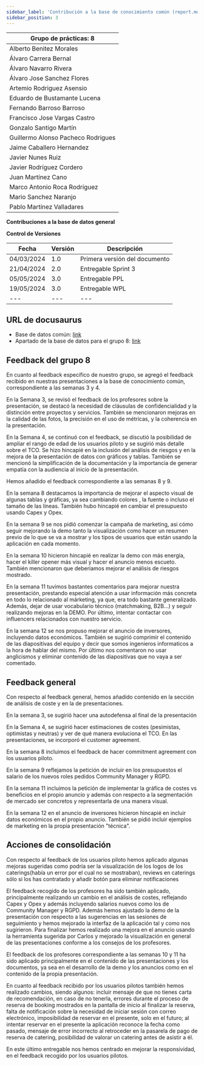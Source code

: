 ```yaml
---
sidebar_label: 'Contribución a la base de conocimiento común (report.md)'
sidebar_position: 3
---
```


| **Grupo de prácticas: 8** |
| --- |
| Alberto Benitez Morales |
| Álvaro Carrera Bernal |
| Álvaro Navarro Rivera |
| Álvaro Jose Sanchez Flores |
| Artemio Rodriguez Asensio |
| Eduardo de Bustamante Lucena |
| Fernando Barroso Barroso |
| Francisco Jose Vargas Castro |
| Gonzalo Santigo Martín |
| Guillermo Alonso Pacheco Rodrigues |
| Jaime Caballero Hernandez |
| Javier Nunes Ruiz |
| Javier Rodríguez Cordero |
| Juan Martínez Cano |
| Marco Antonio Roca Rodríguez |
| Mario Sanchez Naranjo |
| Pablo Martínez Valladares |

**Contribuciones a la base de datos general**


**Control de Versiones**

| **Fecha** | **Versión** | **Descripción** |
| --- | --- | --- |
| 04/03/2024 | 1.0 | Primera versión del documento |
| 21/04/2024 | 2.0 | Entregable Sprint 3 |
| 05/05/2024 | 3.0 | Entregable PPL |
| 19/05/2024 | 3.0 | Entregable WPL |
| --- | --- | --- |

## URL de docusaurus

- Base de datos común: [link](https://bgcc.vercel.app/docs/intro)
- Apartado de la base de datos para el grupo 8: [link](https://bgcc.vercel.app/docs/Grupos%20de%20tarde/Grupo%208)

## Feedback del grupo 8

En cuanto al feedback específico de nuestro grupo, se agregó el feedback recibido en nuestras presentaciones a la base de conocimiento común, correspondiente a las semanas 3 y 4.

En la Semana 3, se revisó el feedback de los profesores sobre la presentación, se destacó la necesidad de cláusulas de confidencialidad y la distinción entre proyectos y servicios. También se mencionaron mejoras en la calidad de las fotos, la precisión en el uso de métricas, y la coherencia en la presentación.

En la Semana 4, se continuó con el feedback, se discutió la posibilidad de ampliar el rango de edad de los usuarios piloto y se sugirió más detalle sobre el TCO. Se hizo hincapié en la inclusión del análisis de riesgos y en la mejora de la presentación de datos con gráficos y tablas. También se mencionó la simplificación de la documentación y la importancia de generar empatía con la audiencia al inicio de la presentación.

Hemos añadido el feedback correspondiente a las semanas 8 y 9.

En la semana 8 destacamos la importancia de mejorar el aspecto visual de algunas tablas y gráficas, ya sea cambiando colores , la fuente o incluso el tamaño de las líneas. También hubo hincapié en cambiar el presupuesto usando Capex y Opex.

En la semana 9 se nos pidió comenzar la campaña de marketing, asi cómo seguir mejorando la demo tanto la visualización como hacer un resumen previo de lo que se va a mostrar y los tipos de usuarios que están usando la aplicación en cada momento.

En la semana 10 hicieron hincapié en realizar la demo con más energía, hacer el killer opener más visual y hacer el anuncio menos escueto. También mencionaron que deberiamos mejorar el análisis de riesgos mostrado.

En la semana 11 tuvimos bastantes comentarios para mejorar nuestra presentación, prestando especial atención a usar información más concreta en todo lo relacionado al márketing, ya que, era todo bastante generalizado. Además, dejar de usar vocabulario técnico (matchmaking, B2B...) y seguir realizando mejoras en la DEMO. Por último, intentar contactar con influencers relacionados con nuestro servicio.

En la semana 12 se nos propuso mejorar el anuncio de inversores, incluyendo datos económicos. También se sugirió comprimir el contenido de las diapositivas del equipo y decir que somos ingenieros informaticos a la hora de hablar del mismo. Por último nos comentaron no usar anglicismos y eliminar contenido de las diapositivas que no vaya a ser comentado.
## Feedback general

Con respecto al feedback general, hemos añadido contenido en la sección de análisis de coste y en la de presentaciones.

En la semana 3, se sugirió hacer una autodefensa al final de la presentación

En la Semana 4, se sugirió hacer estimaciones de costes (pesimistas, optimistas y neutras) y ver de qué manera evoluciona el TCO. En las presentaciones, se incorporó el customer agreement.

En la semana 8 incluimos el feedback de hacer commitment agreement con los usuarios piloto.

En la semana 9 reflejamos la petición de incluir en los presupuestos el salario de los nuevos roles pedidos Community Manager y RGPD.

En la semana 11 incluimos la petición de implementar la gráfica de costes vs beneficios en el propio anuncio y además con respecto a la segmentación de mercado ser concretos y representarla de una manera visual.

En la semana 12 en el anuncio de inversores hicieron hincapié en incluir datos económicos en el propio anuncio. También se pidió incluir ejemplos de marketing en la propia presentación "técnica".
## Acciones de consolidación

Con respecto al feedback de los usuarios piloto hemos aplicado algunas mejoras sugeridas como podría ser la visualización de los logos de los caterings(había un error por el cual no se mostraban), reviews en caterings sólo si los has contratado y añadir botón para eliminar notificaciones

El feedback recogido de los profesores ha sido también aplicado, principalmente realizando un cambio en el análisis de costes, reflejando Capex y Opex y además incluyendo salarios nuevos como los de Community Manager y RGPD. Además hemos ajustado la demo de la presentación con respecto a las sugerencias en las sesiones de seguimiento y hemos mejorado la interfaz de la aplicación tal y como nos sugirieron. 
Para finalizar hemos realizado una mejora en el anuncio usando la herramienta sugerida por Carlos y mejorado la visualización en general de las presentaciones conforme a los consejos de los profesores.

El feedback de los profesores correspondiente a las semanas 10 y 11 ha sido aplicado principalmente en el contenido de las presentaciones y los documentos, ya sea en el desarrollo de la demo y los anuncios como en el contenido de la propia presentación.

En cuanto al feedback recibido por los usuarios pilotos también hemos realizado cambios, siendo algunos: incluir mensaje de que no tienes carta de recomendación, en caso de no tenerla, errores durante el proceso de reserva de booking mostrados en la pantalla de inicio al finalizar la reserva, falta de notificación sobre la necesidad de iniciar sesión con correo electrónico, imposibilidad de reservar en el presente, solo en el futuro; al intentar reservar en el presente la aplicación reconoce la fecha como pasado, mensaje de error incorrecto al retroceder en la pasarela de pago de reserva de catering, posibilidad de valorar un catering antes de asistir a él.

En este último entregable nos hemos centrado en mejorar la responsividad, en el feedback recogido por los usuarios pilotos. 

